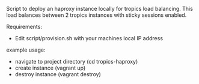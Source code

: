 Script to deploy an haproxy instance locally for tropics load balancing.
This load balances between 2 tropics instances with sticky sessions enabled.

Requirements:
 - Edit script/provision.sh with your machines local IP address

example usage:
 - navigate to project directory (cd tropics-haproxy)
 - create instance (vagrant up)
 - destroy instance (vagrant destroy)
